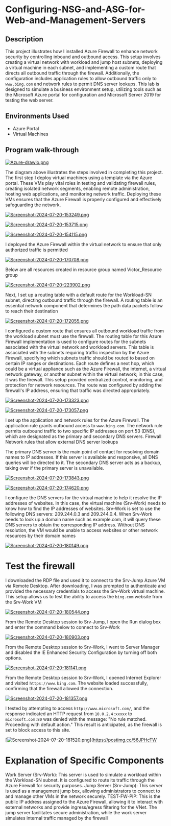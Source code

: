 # Configuring-NSG-and-ASG-for-Web-and-Management-Servers
## Description
This project illustrates how I installed Azure Firewall to enhance network security by controlling inbound and outbound access. This setup involves creating a virtual network with workload and jump host subnets, deploying a virtual machine in each subnet, and implementing a custom route that directs all outbound traffic through the firewall. Additionally, the configuration includes application rules to allow outbound traffic only to `www.bing.com` and network rules to permit DNS server lookups. This lab is designed to simulate a business environment setup, utilizing tools such as the Microsoft Azure portal for configuration and Microsoft Server 2019 for testing the web server.
## Environments Used
  + Azure Portal
  + Virtual Machines
## Program walk-through

[![Azure-drawio.png](https://i.postimg.cc/g2fMLh9H/Azure-drawio.png)](https://postimg.cc/fVf76JRV)

The diagram above illustrates the steps involved in completing this project. The first step I deploy virtual machines using a template via the Azure portal. These VMs play vital roles in testing and validating firewall rules, creating isolated network segments, enabling remote administration, hosting web applications, and monitoring network traffic. Deploying these VMs ensures that the Azure Firewall is properly configured and effectively safeguarding the network.

[![Screenshot-2024-07-20-153249.png](https://i.postimg.cc/L50mSDqp/Screenshot-2024-07-20-153249.png)](https://postimg.cc/bSb7HQHC)

[![Screenshot-2024-07-20-153715.png](https://i.postimg.cc/KcsbR9zX/Screenshot-2024-07-20-153715.png)](https://postimg.cc/dDdpfjrn)

[![Screenshot-2024-07-20-154115.png](https://i.postimg.cc/dVPzygcf/Screenshot-2024-07-20-154115.png)](https://postimg.cc/RNdsrsF1)

I deployed the Azure Firewall within the virtual network to ensure that only authorized traffic is permitted

[![Screenshot-2024-07-20-170708.png](https://i.postimg.cc/qvJWwygc/Screenshot-2024-07-20-170708.png)](https://postimg.cc/2VtH8qQ3)

Below are all resources created in resource group named Victor_Resource group

[![Screenshot-2024-07-20-223902.png](https://i.postimg.cc/T3DVFY1k/Screenshot-2024-07-20-223902.png)](https://postimg.cc/5XfQFJwv)

Next, I set up a routing table with a default route for the Workload-SN subnet, directing outbound traffic through the firewall. A routing table is an essential network component that determines the path data packets follow to reach their destination

[![Screenshot-2024-07-20-172055.png](https://i.postimg.cc/8zbNPTf4/Screenshot-2024-07-20-172055.png)](https://postimg.cc/bZdKmcTS)

I configured a custom route that ensures all outbound workload traffic from the workload subnet must use the firewall. The routing table for this Azure Firewall implementation is used to configure routes for the subnets associated with the virtual network and workload servers. This table is associated with the subnets requiring traffic inspection by the Azure Firewall, specifying which subnets traffic should be routed to based on certain IP ranges or destinations. Each route defines a next hop, which could be a virtual appliance such as the Azure Firewall, the internet, a virtual network gateway, or another subnet within the virtual network; in this case, it was the firewall. This setup provided centralized control, monitoring, and protection for network resources. The route was configured by adding the firewall's IP address, ensuring that traffic was directed appropriately.


[![Screenshot-2024-07-20-173323.png](https://i.postimg.cc/Wb5cQXBY/Screenshot-2024-07-20-173323.png)](https://postimg.cc/jLn1fQdy)

[![Screenshot-2024-07-20-173057.png](https://i.postimg.cc/QxxRkcFQ/Screenshot-2024-07-20-173057.png)](https://postimg.cc/XXmHnGcq)

I set up the application and network rules for the Azure Firewall. The application rule grants outbound access to `www.bing.com`. The network rule permits outbound traffic to two specific IP addresses on port 53 (DNS), which are designated as the primary and secondary DNS servers. Firewall Network rules that allow external DNS server lookups

The primary DNS server is the main point of contact for resolving domain names to IP addresses. If this server is available and responsive, all DNS queries will be directed to it. The secondary DNS server acts as a backup, taking over if the primary server is unavailable.


[![Screenshot-2024-07-20-173843.png](https://i.postimg.cc/jqGMCNzq/Screenshot-2024-07-20-173843.png)](https://postimg.cc/5jSBRX7D)

[![Screenshot-2024-07-20-174620.png](https://i.postimg.cc/VNdtjZ8x/Screenshot-2024-07-20-174620.png)](https://postimg.cc/B8ft3gtp)

I configure the DNS servers for the virtual machine to help it resolve the IP addresses of websites. In this case, the virtual machine (Srv-Work) needs to know how to find the IP addresses of websites. Srv-Work is set to use the following DNS servers: 209.244.0.3 and 209.244.0.4. When Srv-Work needs to look up a domain name such as example.com, it will query these DNS servers to obtain the corresponding IP address. Without DNS resolution, the VM would be unable to access websites or other network resources by their domain names

[![Screenshot-2024-07-20-180149.png](https://i.postimg.cc/mk5fFryf/Screenshot-2024-07-20-180149.png)](https://postimg.cc/y3crMsGv)

# Test the firewall

I downloaded the RDP file and used it to connect to the Srv-Jump Azure VM via Remote Desktop. After downloading, I was prompted to authenticate and provided the necessary credentials to access the Srv-Work virtual machine. This setup allows us to test the ability to access the `bing.com` website from the Srv-Work VM

[![Screenshot-2024-07-20-180544.png](https://i.postimg.cc/c4vNGQds/Screenshot-2024-07-20-180544.png)](https://postimg.cc/GHnfkTBN)

From the Remote Desktop session to Srv-Jump, I open the Run dialog box and enter the command below to connect to Srv-Work

[![Screenshot-2024-07-20-180903.png](https://i.postimg.cc/6pRJyt7g/Screenshot-2024-07-20-180903.png)](https://postimg.cc/yDVrGqyy)

From the Remote Desktop session to Srv-Work, I went to Server Manager and disabled the IE Enhanced Security Configuration by turning off both options.

[![Screenshot-2024-07-20-181141.png](https://i.postimg.cc/R0BrtyKF/Screenshot-2024-07-20-181141.png)](https://postimg.cc/qNjZVmmV)


From the Remote Desktop session to Srv-Work, I opened Internet Explorer and visited `https://www.bing.com`. The website loaded successfully, confirming that the firewall allowed the connection.

[![Screenshot-2024-07-20-181357.png](https://i.postimg.cc/kGZzgp77/Screenshot-2024-07-20-181357.png)](https://postimg.cc/RJ7XPG3Y)

I tested by attempting to access `http://www.microsoft.com/`, and the response indicated an HTTP request from `10.0.2.4:xxxxx` to `microsoft.com:80` was denied with the message: "No rule matched. Proceeding with default action." This result is anticipated, as the firewall is set to block access to this site.

[![Screenshot-2024-07-20-181520.png](https://i.postimg.cc/dtkgxw93/Screenshot-2024-07-20-181520.png)](https://postimg.cc/56JPHcTW

# Explanation of Specific Components
Work Server (Srv-Work): This server is used to simulate a workload within the Workload-SN subnet. It is configured to route its traffic through the Azure Firewall for security purposes.
Jump Server (Srv-Jump): This server is used as a management jump box, allowing administrators to connect to and manage other VMs in the network securely.
TEST-FW-PIP: This is the public IP address assigned to the Azure Firewall, allowing it to interact with external networks and provide ingress/egress filtering for the VNet.
The jump server facilitates secure administration, while the work server simulates internal traffic managed by the firewall
